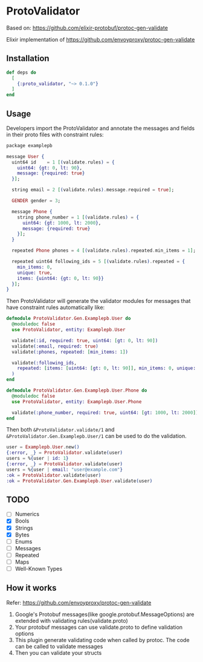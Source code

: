 # ProtoValidator

Based on: https://github.com/elixir-protobuf/protoc-gen-validate

Elixir implementation of https://github.com/envoyproxy/protoc-gen-validate

## Installation

```elixir
def deps do
  [
    {:proto_validator, "~> 0.1.0"}
  ]
end
```

## Usage

Developers import the ProtoValidator and annotate the messages and fields in their proto files with constraint rules:

```Elixir
package examplepb

message User {
  uint64 id    = 1 [(validate.rules) = {
    uint64: {gt: 0, lt: 90},
    message: {required: true}
  }];

  string email = 2 [(validate.rules).message.required = true];

  GENDER gender = 3;

  message Phone {
    string phone_number = 1 [(validate.rules) = {
      uint64: {gt: 1000, lt: 2000},
      message: {required: true}
    }];
  }

  repeated Phone phones = 4 [(validate.rules).repeated.min_items = 1];

  repeated uint64 following_ids = 5 [(validate.rules).repeated = {
    min_items: 0,
    unique: true,
    items: {uint64: {gt: 0, lt: 90}}
  }];
}
```

Then ProtoValidator will generate the validator modules for messages that have constraint rules automatically like:

```Elixir
defmodule ProtoValidator.Gen.Examplepb.User do
  @moduledoc false
  use ProtoValidator, entity: Examplepb.User

  validate(:id, required: true, uint64: [gt: 0, lt: 90])
  validate(:email, required: true)
  validate(:phones, repeated: [min_items: 1])

  validate(:following_ids,
    repeated: [items: [uint64: [gt: 0, lt: 90]], min_items: 0, unique: true]
  )
end

defmodule ProtoValidator.Gen.Examplepb.User.Phone do
  @moduledoc false
  use ProtoValidator, entity: Examplepb.User.Phone

  validate(:phone_number, required: true, uint64: [gt: 1000, lt: 2000])
end
```

Then both `&ProtoValidator.validate/1` and `&ProtoValidator.Gen.Examplepb.User/1` can be used to do the validation.

```Elixir
user = Examplepb.User.new()
{:error, _} = ProtoValidator.validate(user)
users = %{user | id: 1}
{:error, _} = ProtoValidator.validate(user)
users = %{user | email: "user@example.com"}
:ok = ProtoValidator.validate(user)
:ok = ProtoValidator.Gen.Examplepb.User.validate(user)
```

## TODO

- [ ] Numerics
- [x] Bools
- [x] Strings
- [x] Bytes
- [ ] Enums
- [ ] Messages
- [ ] Repeated
- [ ] Maps
- [ ] Well-Known Types

## How it works

Refer: https://github.com/envoyproxy/protoc-gen-validate

1. Google's Protobuf messages(like google.protobuf.MessageOptions) are extended with
   validating rules(validate.proto)
2. Your protobuf messages can use validate.proto to define validation options
3. This plugin generate validating code when called by protoc. The code can be called
   to validate messages
4. Then you can validate your structs
